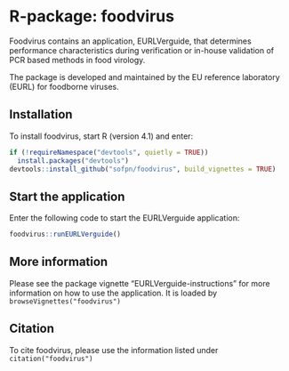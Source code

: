 
<!-- README.md is generated from README.Rmd. Please edit that file -->

# R-package: foodvirus

<!-- badges: start -->
<!-- badges: end -->

Foodvirus contains an application, EURLVerguide, that determines
performance characteristics during verification or in-house validation
of PCR based methods in food virology.

The package is developed and maintained by the EU reference laboratory
(EURL) for foodborne viruses.

## Installation

To install foodvirus, start R (version 4.1) and enter:

``` r
if (!requireNamespace("devtools", quietly = TRUE))
  install.packages("devtools")
devtools::install_github("sofpn/foodvirus", build_vignettes = TRUE)
```

## Start the application

Enter the following code to start the EURLVerguide application:

``` r
foodvirus::runEURLVerguide()
```

## More information

Please see the package vignette “EURLVerguide-instructions” for more
information on how to use the application. It is loaded by
`browseVignettes("foodvirus")`

## Citation

To cite foodvirus, please use the information listed under
`citation("foodvirus")`
